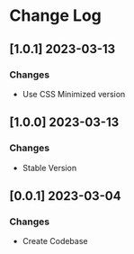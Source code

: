 # Change Log

## [1.0.1] 2023-03-13
### Changes

- Use CSS Minimized version 

## [1.0.0] 2023-03-13
### Changes

- Stable Version 

## [0.0.1] 2023-03-04
### Changes

- Create Codebase
